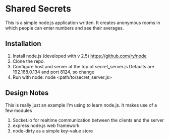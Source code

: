 Shared Secrets
===============

This is a simple node.js application written. It creates anonymous rooms in which
people can enter numbers and see their averages. 

Installation
-------------

1) Install node.js (developed with v 2.5)
    https://github.com/ry/node
2) Clone the repo.
3) Configure host and server at the top of secret_server.js
    Defaults are 192.168.0.134 and port 8124, so change
4) Run with node:
    node <path/to/secret_server.js>

Design Notes
-------------
This is really just an example I'm using to learn node.js. It makes use of
a few modules

1) Socket.io for realtime communication between the clients and the server
2) express node.js web framework
3) node-dirty as a simple key-value store

